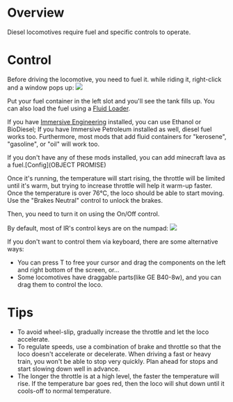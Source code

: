 # Overview
Diesel locomotives require fuel and specific controls to operate.

# Control
Before driving the locomotive, you need to fuel it. while riding it, right-click and a window pops up:
![](immersiverailroading:wiki/images/diesel_gui.png)

Put your fuel container in the left slot and you'll see the tank fills up. You can also load the fuel using a [Fluid Loader](immersiverailroading:wiki/en_us/augments/augment_fluid_loader.md).

If you have [Immersive Engineering](https://www.curseforge.com/minecraft/mc-mods/immersive-engineering) installed, you can use Ethanol or BioDiesel; If you have Immersive Petroleum installed as well, diesel fuel works too. Furthermore, most mods that add fluid containers for "kerosene", "gasoline", or "oil" will work too.

If you don't have any of these mods installed, you can add minecraft lava as a fuel.[Config](OBJECT PROMISE)

Once it's running, the temperature will start rising, the throttle will be limited until it's warm, but trying to increase throttle will help it warm-up faster. Once the temperature is over 76°C, the loco should be able to start moving. Use the "Brakes Neutral" control to unlock the brakes.

Then, you need to turn it on using the On/Off control.

By default, most of IR's control keys are on the numpad:
![](immersiverailroading:wiki/images/diesel.png)

If you don't want to control them via keyboard, there are some alternative ways:
* You can press T to free your cursor and drag the components on the left and right bottom of the screen, or...
* Some locomotives have draggable parts(like GE B40-8w), and you can drag them to control the loco.

# Tips
* To avoid wheel-slip, gradually increase the throttle and let the loco accelerate.
* To regulate speeds, use a combination of brake and throttle so that the loco doesn't accelerate or decelerate. When driving a fast or heavy train, you won't be able to stop very quickly. Plan ahead for stops and start slowing down well in advance.
* The longer the throttle is at a high level, the faster the temperature will rise. If the temperature bar goes red, then the loco will shut down until it cools-off to normal temperature.